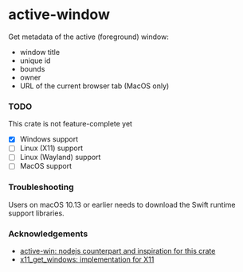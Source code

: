 # active-window

Get metadata of the active (foreground) window:
 
 - window title
 - unique id
 - bounds
 - owner
 - URL of the current browser tab (MacOS only)

### TODO

This crate is not feature-complete yet

- [x] Windows support
- [ ] Linux (X11) support
- [ ] Linux (Wayland) support
- [ ] MacOS support

### Troubleshooting

Users on macOS 10.13 or earlier needs to download the Swift runtime support libraries.

### Acknowledgements

* [active-win: nodejs counterpart and inspiration for this crate](https://github.com/sindresorhus/active-win) 
* [x11_get_windows: implementation for X11](https://github.com/HiruNya/x11_get_windows)